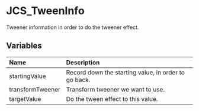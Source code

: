 # JCS_TweenInfo

Tweener information in order to do the tweener effect.

## Variables

| Name             | Description                                          |
|:-----------------|:-----------------------------------------------------|
| startingValue    | Record down the starting value, in order to go back. |
| transformTweener | Transform tweener we want to use.                    |
| targetValue      | Do the tween effect to this value.                   |
